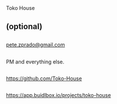 ## <PROJECT NAME>
Toko House

## <YOUR FULL NAME> (optional)

## <Used Email in Buidlbox>
pete.zprado@gmail.com

## <YOUR ROLE ON THE TEAM>
PM and everything else.

## <LINK TO THE PROJECT REPOSITORY>
https://github.com/Toko-House

## <LINK TO BUIDLBOX SUBMISSION>
https://app.buidlbox.io/projects/toko-house

## <ANY LINKS TO YOUR SOCIALS THAT YOU WANT PEOPLE TO SEE WHO MIGHT COME ACROSS YOUR SUBMISSION IN THE FUTURE>
